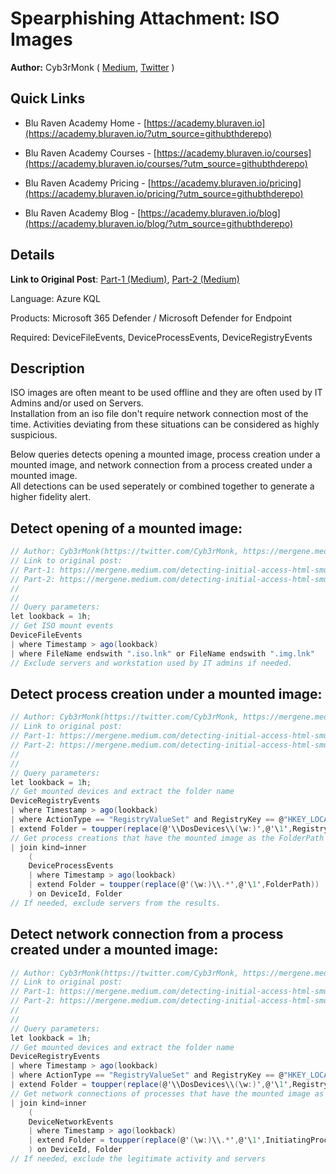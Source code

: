 # Spearphishing Attachment: ISO Images
**Author:** Cyb3rMonk ( [Medium](https://mergene.medium.com), [Twitter](https://twitter.com/Cyb3rMonk) )

## Quick Links

* Blu Raven Academy Home - [https://academy.bluraven.io](https://academy.bluraven.io/?utm_source=githubthderepo)
  
* Blu Raven Academy Courses - [https://academy.bluraven.io/courses](https://academy.bluraven.io/courses/?utm_source=githubthderepo)

* Blu Raven Academy Pricing - [https://academy.bluraven.io/pricing](https://academy.bluraven.io/pricing/?utm_source=githubthderepo)

* Blu Raven Academy Blog - [https://academy.bluraven.io/blog](https://academy.bluraven.io/blog/?utm_source=githubthderepo)

## Details

**Link to Original Post**: [Part-1 (Medium)](https://mergene.medium.com/detecting-initial-access-html-smuggling-and-iso-images-part-1-c4f953edd13f?source=friends_link&sk=e685d7d44928edd142972a4041463f10), 
[Part-2 (Medium)](https://mergene.medium.com/detecting-initial-access-html-smuggling-and-iso-images-part-2-f8dd600430e2?source=friends_link&sk=38b7cd310a4929c25d3eefc545683d5f)

Language: Azure KQL

Products: Microsoft 365 Defender / Microsoft Defender for Endpoint

Required: DeviceFileEvents, DeviceProcessEvents, DeviceRegistryEvents 


## Description
ISO images are often meant to be used offline and they are often used by IT Admins and/or used on Servers.  
Installation from an iso file don't require network connection most of the time.
Activities deviating from these situations can be considered as highly suspicious.

Below queries detects opening a mounted image, process creation under a mounted image, and network connection from a process created under a mounted image.  
All detections can be used seperately or combined together to generate a higher fidelity alert.


**Detect opening of a mounted image:**
---

```C#
// Author: Cyb3rMonk(https://twitter.com/Cyb3rMonk, https://mergene.medium.com)
// Link to original post:
// Part-1: https://mergene.medium.com/detecting-initial-access-html-smuggling-and-iso-images-part-1-c4f953edd13f?source=friends_link&sk=e685d7d44928edd142972a4041463f10
// Part-2: https://mergene.medium.com/detecting-initial-access-html-smuggling-and-iso-images-part-2-f8dd600430e2?source=friends_link&sk=38b7cd310a4929c25d3eefc545683d5f
//
//
// Query parameters:
let lookback = 1h;
// Get ISO mount events
DeviceFileEvents
| where Timestamp > ago(lookback)
| where FileName endswith ".iso.lnk" or FileName endswith ".img.lnk"
// Exclude servers and workstation used by IT admins if needed.

```

**Detect process creation under a mounted image:**
---

```C#
// Author: Cyb3rMonk(https://twitter.com/Cyb3rMonk, https://mergene.medium.com)
// Link to original post:
// Part-1: https://mergene.medium.com/detecting-initial-access-html-smuggling-and-iso-images-part-1-c4f953edd13f?source=friends_link&sk=e685d7d44928edd142972a4041463f10
// Part-2: https://mergene.medium.com/detecting-initial-access-html-smuggling-and-iso-images-part-2-f8dd600430e2?source=friends_link&sk=38b7cd310a4929c25d3eefc545683d5f
//
//
// Query parameters:
let lookback = 1h;
// Get mounted devices and extract the folder name
DeviceRegistryEvents
| where Timestamp > ago(lookback)
| where ActionType == "RegistryValueSet" and RegistryKey == @"HKEY_LOCAL_MACHINE\SYSTEM\MountedDevices" and RegistryValueName startswith @"\DosDevices\"
| extend Folder = toupper(replace(@'\\DosDevices\\(\w:)',@'\1',RegistryValueName)) // Extract the folder name
// Get process creations that have the mounted image as the FolderPath
| join kind=inner 
    (
    DeviceProcessEvents
    | where Timestamp > ago(lookback)
    | extend Folder = toupper(replace(@'(\w:)\\.*',@'\1',FolderPath))
    ) on DeviceId, Folder
// If needed, exclude servers from the results.
```

**Detect network connection from a process created under a mounted image:**
---

```C#
// Author: Cyb3rMonk(https://twitter.com/Cyb3rMonk, https://mergene.medium.com)
// Link to original post:
// Part-1: https://mergene.medium.com/detecting-initial-access-html-smuggling-and-iso-images-part-1-c4f953edd13f?source=friends_link&sk=e685d7d44928edd142972a4041463f10
// Part-2: https://mergene.medium.com/detecting-initial-access-html-smuggling-and-iso-images-part-2-f8dd600430e2?source=friends_link&sk=38b7cd310a4929c25d3eefc545683d5f
//
//
// Query parameters:
let lookback = 1h;
// Get mounted devices and extract the folder name
DeviceRegistryEvents
| where Timestamp > ago(lookback)
| where ActionType == "RegistryValueSet" and RegistryKey == @"HKEY_LOCAL_MACHINE\SYSTEM\MountedDevices" and RegistryValueName startswith @"\DosDevices\"
| extend Folder = toupper(replace(@'\\DosDevices\\(\w:)',@'\1',RegistryValueName)) // Extract the folder name
// Get network connections of processes that have the mounted image as the InitiatingProcessFolderPath
| join kind=inner 
    (
    DeviceNetworkEvents
    | where Timestamp > ago(lookback)
    | extend Folder = toupper(replace(@'(\w:)\\.*',@'\1',InitiatingProcessFolderPath))
    ) on DeviceId, Folder
// If needed, exclude the legitimate activity and servers
```
